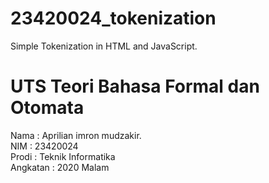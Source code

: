 # 23420024_tokenization
Simple Tokenization in HTML and JavaScript.

# UTS Teori Bahasa Formal dan Otomata

Nama      : Aprilian imron mudzakir.</br>
NIM       : 23420024</br>
Prodi     : Teknik Informatika</br>
Angkatan  : 2020 Malam</br>
